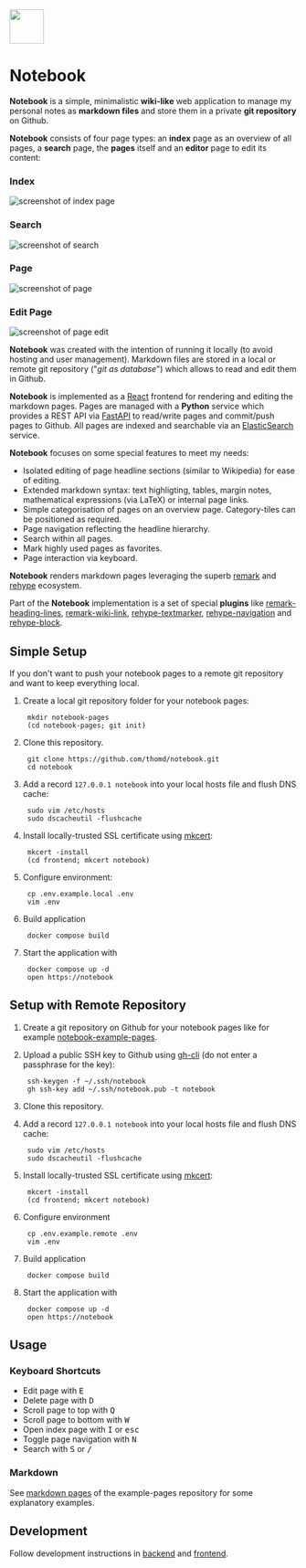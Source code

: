 <img src="https://github.com/thomd/notebook/raw/main/frontend/public/favicon.svg" width="60">

# Notebook

**Notebook** is a simple, minimalistic **wiki-like** web application to manage my personal notes as **markdown files** and store them in a private **git repository** on Github.

**Notebook** consists of four page types: an **index** page as an overview of all pages, a **search** page, the **pages** itself and an **editor** page to edit its content:

### Index

![screenshot of index page](https://raw.githubusercontent.com/thomd/notebook/refs/heads/images/index.png)

### Search

![screenshot of search](https://raw.githubusercontent.com/thomd/notebook/refs/heads/images/search.png)

### Page

![screenshot of page](https://raw.githubusercontent.com/thomd/notebook/refs/heads/images/page.png)

### Edit Page

![screenshot of page edit](https://raw.githubusercontent.com/thomd/notebook/refs/heads/images/page-edit.png)

**Notebook** was created with the intention of running it locally (to avoid hosting and user management). Markdown files are stored in a local or remote git repository ("_git as database_") which allows to read and edit them in Github.

**Notebook** is implemented as a [React](https://react.dev) frontend for rendering and editing the markdown pages.
Pages are managed with a **Python** service which provides a REST API via [FastAPI](https://fastapi.tiangolo.com) to read/write pages and commit/push pages to Github.
All pages are indexed and searchable via an [ElasticSearch](https://www.elastic.co) service.

**Notebook** focuses on some special features to meet my needs:

* Isolated editing of page headline sections (similar to Wikipedia) for ease of editing.
* Extended markdown syntax: text highligting, tables, margin notes, mathematical expressions (via LaTeX) or internal page links.
* Simple categorisation of pages on an overview page. Category-tiles can be positioned as required.
* Page navigation reflecting the headline hierarchy.
* Search within all pages.
* Mark highly used pages as favorites.
* Page interaction via keyboard.

**Notebook** renders markdown pages leveraging the superb [remark](https://github.com/remarkjs) and [rehype](https://github.com/rehypejs) ecosystem.

Part of the **Notebook** implementation is a set of special **plugins** like [remark-heading-lines](https://github.com/thomd/remark-heading-lines), [remark-wiki-link](https://github.com/thomd/remark-wiki-link), [rehype-textmarker](https://github.com/thomd/rehype-textmarker), [rehype-navigation](https://github.com/thomd/rehype-navigation) and [rehype-block](https://github.com/thomd/rehype-block).

## Simple Setup

If you don't want to push your notebook pages to a remote git repository and want to keep everything local.

1. Create a local git repository folder for your notebook pages:

        mkdir notebook-pages
        (cd notebook-pages; git init)

2. Clone this repository.

        git clone https://github.com/thomd/notebook.git
        cd notebook

3. Add a record `127.0.0.1 notebook` into your local hosts file and flush DNS cache:

        sudo vim /etc/hosts
        sudo dscacheutil -flushcache

4. Install locally-trusted SSL certificate using [mkcert](https://github.com/FiloSottile/mkcert):

        mkcert -install
        (cd frontend; mkcert notebook)

5. Configure environment:

        cp .env.example.local .env
        vim .env

6. Build application

        docker compose build

7. Start the application with

        docker compose up -d
        open https://notebook

## Setup with Remote Repository

1. Create a git repository on Github for your notebook pages like for example [notebook-example-pages](https://github.com/thomd/notebook-example-pages).

2. Upload a public SSH key to Github using [gh-cli](https://cli.github.com/) (do not enter a passphrase for the key):

        ssh-keygen -f ~/.ssh/notebook
        gh ssh-key add ~/.ssh/notebook.pub -t notebook

3. Clone this repository.

4. Add a record `127.0.0.1 notebook` into your local hosts file and flush DNS cache:

        sudo vim /etc/hosts
        sudo dscacheutil -flushcache

5. Install locally-trusted SSL certificate using [mkcert](https://github.com/FiloSottile/mkcert):

        mkcert -install
        (cd frontend; mkcert notebook)

6. Configure environment

        cp .env.example.remote .env
        vim .env

7. Build application

        docker compose build

8. Start the application with

        docker compose up -d
        open https://notebook

## Usage

### Keyboard Shortcuts

* Edit page with <kbd>E</kbd>
* Delete page with <kbd>D</kbd>
* Scroll page to top with <kbd>Q</kbd>
* Scroll page to bottom with <kbd>W</kbd>
* Open index page with <kbd>I</kbd> or <kbd>esc</kbd>
* Toggle page navigation with <kbd>N</kbd>
* Search with <kbd>S</kbd> or <kbd>/</kbd>

### Markdown

See [markdown pages](https://github.com/thomd/notebook-example-pages/tree/main/pages) of the example-pages repository for some explanatory examples.

## Development

Follow development instructions in [backend](./backend/README.md) and [frontend](./frontend/README.md).

